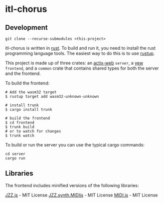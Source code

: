 # itl-chorus

## Development

```cli
git clone --recurse-submodules <this-project>
```

itl-chorus is written in [rust](https://www.rust-lang.org/). To build and run it, you need to install the rust programming language tools. The easiest way to do this is to use [rustup](https://rustup.rs/).

This project is made up of three crates: an [actix-web](https://actix.rs/) `server`, a [yew](https://yew.rs/) `frontend`, and a `common` crate that contains shared types for both the server and the frontend.

To build the frontend:

```cli
# Add the wasm32 target
$ rustup target add wasm32-unknown-unknown

# install trunk
$ cargo install trunk

# build the frontend
$ cd frontend
$ trunk build
# or to watch for changes
$ trunk watch
```

To build or run the server you can use the typical cargo commands:

```cli
cd server
cargo run
```

## Libraries

The frontend includes minified versions of the following libraries:

[JZZ.js](https://github.com/jazz-soft/JZZ) - MIT License
[JZZ.synth.MIDIjs](https://github.com/jazz-soft/JZZ-modules#jzzsynthmidijs) - MIT License
[MIDI.js](https://github.com/mudcube/MIDI.js/) - MIT License
